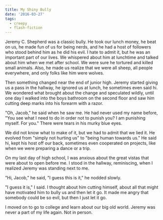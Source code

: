 ```yaml
---
title: My Shiny Bully
date: '2016-03-27'
tags:
  - creepy
  - flash-fiction
---
```


Jeremy C. Shepherd was a classic bully. He took our lunch money, he beat on us,
he made fun of us for being nerds, and he had a host of followers who stood
behind him as he did his evil. I hate to admit it, but he was an important part
of our lives. We whispered about him at lunchtime and talked about him when we
met after school. We were sure he tortured and killed small animals. Also, he
made us realize that we were all sheep, all people everywhere, and only folks
like him were wolves.

<!-- truncate -->

Then something changed near the end of junior high. Jeremy started giving us a
pass in the hallway, he ignored us at lunch, he sometimes even said hi. We
wondered what brought about the change and speculated wildly, until one day I
walked into the boys bathroom on the second floor and saw him cutting deep marks
into his forearm with a razor.

"Oh, Jacob," he said when he saw me. He had never used my name before, "You see
what I need to do in order not to punish you? I am punishing myself. For you."
There were tears in his murky blue eyes.

We did not know what to make of it, but we had to admit that we lied it. He
evolved from "simply not hurting us" to "being human towards us." He said hi,
kept his host off our back, sometimes even cooperated on projects, like when we
were preparing a dance or a trip.

On my last day of high school, I was anxious about the great vistas that were
about to open before me. I stood in the hallway, reminiscing, when I realized
Jeremy was standing next to me.

"Hi, Jacob," he said, "I guess this is it," he nodded slowly.

"I guess it is," I said. I thought about him cutting himself, about all that
might have motivated him to bully us and then let it go. It made me angry that
somebody could be so evil, but then I just let it go.

I moved on to go to college and learn about our big old world. Jeremy was never
a part of my life again. Not in person.
